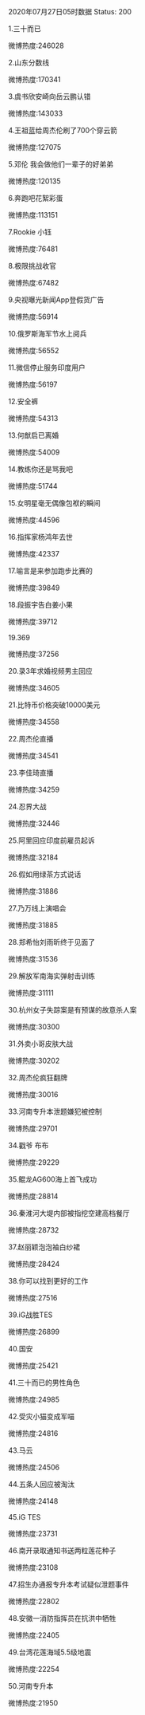 2020年07月27日05时数据
Status: 200

1.三十而已

微博热度:246028

2.山东分数线

微博热度:170341

3.虞书欣安崎向岳云鹏认错

微博热度:143033

4.王祖蓝给周杰伦刷了700个穿云箭

微博热度:127075

5.邓伦 我会做他们一辈子的好弟弟

微博热度:120135

6.奔跑吧花絮彩蛋

微博热度:113151

7.Rookie 小钰

微博热度:76481

8.极限挑战收官

微博热度:67482

9.央视曝光新闻App登假货广告

微博热度:56914

10.俄罗斯海军节水上阅兵

微博热度:56552

11.微信停止服务印度用户

微博热度:56197

12.安全裤

微博热度:54313

13.何猷启已离婚

微博热度:54009

14.教练你还是骂我吧

微博热度:51744

15.女明星毫无偶像包袱的瞬间

微博热度:44596

16.指挥家杨鸿年去世

微博热度:42337

17.喻言是来参加跑步比赛的

微博热度:39849

18.段振宇告白姜小果

微博热度:39712

19.369

微博热度:37256

20.录3年求婚视频男主回应

微博热度:34605

21.比特币价格突破10000美元

微博热度:34558

22.周杰伦直播

微博热度:34541

23.李佳琦直播

微博热度:34259

24.忍界大战

微博热度:32446

25.阿里回应印度前雇员起诉

微博热度:32184

26.假如用绿茶方式说话

微博热度:31886

27.乃万线上演唱会

微博热度:31885

28.郑希怡刘雨昕终于见面了

微博热度:31536

29.解放军南海实弹射击训练

微博热度:31111

30.杭州女子失踪案是有预谋的故意杀人案

微博热度:30300

31.外卖小哥皮肤大战

微博热度:30202

32.周杰伦疯狂翻牌

微博热度:30016

33.河南专升本泄题嫌犯被控制

微博热度:29701

34.戳爷 布布

微博热度:29229

35.鲲龙AG600海上首飞成功

微博热度:28814

36.秦淮河大堤内部被指挖空建高档餐厅

微博热度:28732

37.赵丽颖泡泡袖白纱裙

微博热度:28424

38.你可以找到更好的工作

微博热度:27516

39.iG战胜TES

微博热度:26899

40.国安

微博热度:25421

41.三十而已的男性角色

微博热度:24985

42.受灾小猫变成军喵

微博热度:24816

43.马云

微博热度:24506

44.五条人回应被淘汰

微博热度:24148

45.iG TES

微博热度:23731

46.南开录取通知书送两粒莲花种子

微博热度:23108

47.招生办通报专升本考试疑似泄题事件

微博热度:22802

48.安徽一消防指挥员在抗洪中牺牲

微博热度:22405

49.台湾花莲海域5.5级地震

微博热度:22254

50.河南专升本

微博热度:21950

